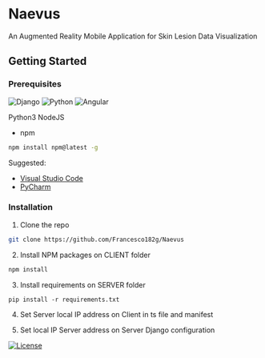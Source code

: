 # Naevus
An Augmented Reality Mobile Application for Skin Lesion Data Visualization

<!-- GETTING STARTED -->
## Getting Started


### Prerequisites
![Django](https://img.shields.io/badge/django-%23092E20.svg?style=for-the-badge&logo=django&logoColor=white)
![Python](https://img.shields.io/badge/python-3670A0?style=for-the-badge&logo=python&logoColor=ffdd54)
![Angular](https://img.shields.io/badge/angular-%23DD0031.svg?style=for-the-badge&logo=angular&logoColor=white)

Python3
NodeJS

* npm
```sh
npm install npm@latest -g
```


Suggested: 
* [Visual Studio Code](https://code.visualstudio.com/)
* [PyCharm](https://www.jetbrains.com/pycharm/)

### Installation

1. Clone the repo
```sh
git clone https://github.com/Francesco182g/Naevus
```
2. Install NPM packages on CLIENT folder
```sh
npm install
```
3. Install requirements on SERVER folder
```Py
pip install -r requirements.txt
```
4. Set Server local IP address on Client in ts file and manifest

5. Set local IP Server address on Server Django configuration


[![License](https://img.shields.io/badge/License-Apache_2.0-blue.svg)](https://opensource.org/licenses/Apache-2.0)
